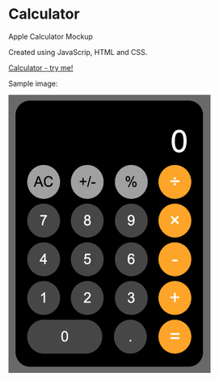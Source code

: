# Calculator
Apple Calculator Mockup

Created using JavaScrip, HTML and CSS.

[Calculator - try me!](https://odednir.github.io/Calculator/)

Sample image:

<img src="Sample.png" alt="Calculator image" width="400px" height="550px">